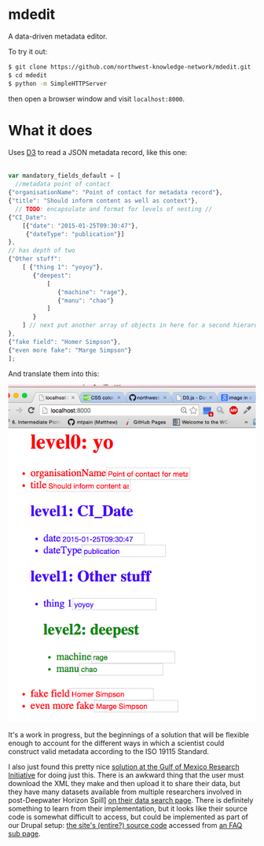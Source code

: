 # mdedit

A data-driven metadata editor.

To try it out:

```bash
$ git clone https://github.com/northwest-knowledge-network/mdedit.git
$ cd mdedit
$ python -m SimpleHTTPServer
```

then open a browser window and visit `localhost:8000`.

# What it does

Uses [D3](http://d3js.org/) to read a JSON metadata record, like 
this one: 

```javascript

var mandatory_fields_default = [
  //metadata point of contact
{"organisationName": "Point of contact for metadata record"},
{"title": "Should inform content as well as context"},
  // TODO: encapsulate and format for levels of nesting //
{"CI_Date":
    [{"date": "2015-01-25T09:30:47"},
     {"dateType": "publication"}]
},
// has depth of two
{"Other stuff":
    [ {"thing 1": "yoyoy"},
       {"deepest": 
           [
              {"machine": "rage"}, 
              {"manu": "chao"}
           ]
       }
    ] // next put another array of objects in here for a second hierarchical level.
},
{"fake field": "Homer Simpson"},
{"even more fake": "Marge Simpson"}
]; 
```

And translate them into this:

![Metadata View](https://raw.githubusercontent.com/northwest-knowledge-network/mdedit/master/snapshot_mdedit_3-7.png)

It's a work in progress, but the beginnings of a solution that will be flexible
enough to account for the different ways in which a scientist could construct
valid metadata according to the ISO 19115 Standard.

I also just found this pretty nice [solution at the Gulf of Mexico Research
Initiative](https://data.gulfresearchinitiative.org/metadata-editor/) for
doing just this. There is an awkward thing that the user must download the XML
they make and then upload it to share their data, but they have many datasets
available from multiple researchers involved in post-Deepwater Horizon Spill]
[on their data search
page](https://data.gulfresearchinitiative.org/data-discovery). There is
definitely something to learn from their implementation, but it looks like their
source code is somewhat difficult to access, but could be implemented as part of
our Drupal setup: [the site's (entire?) source
code](https://triton.tamucc.edu/stash/repos?visibility=public) accessed from
[an FAQ sub
page](https://data.gulfresearchinitiative.org/griidc-system-being-developed-using-open-source-concept).



